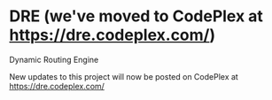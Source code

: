 # DRE (we've moved to CodePlex at https://dre.codeplex.com/)
Dynamic Routing Engine

New updates to this project will now be posted on CodePlex at https://dre.codeplex.com/

